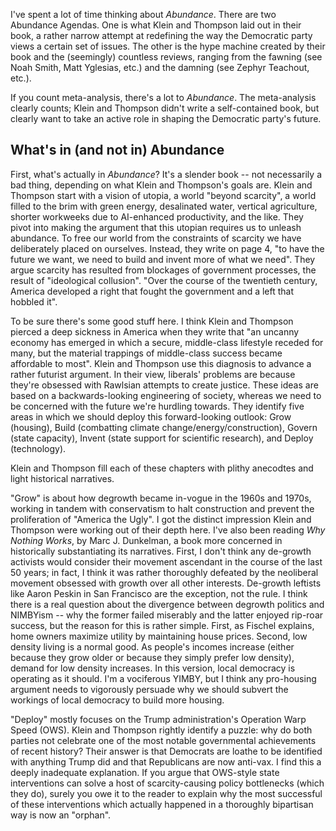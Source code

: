 I've spent a lot of time thinking about *Abundance*. There are two Abundance Agendas. One is what Klein and Thompson laid out in their book, a rather narrow attempt at redefining the way the Democratic party views a certain set of issues. The other is the hype machine created by their book and the (seemingly) countless reviews, ranging from the fawning (see Noah Smith, Matt Yglesias, etc.) and the damning (see Zephyr Teachout, etc.). 

If you count meta-analysis, there's a lot to *Abundance*. The meta-analysis clearly counts; Klein and Thompson didn't write a self-contained book, but clearly want to take an active role in shaping the Democratic party's future. 

## What's in (and not in) Abundance
First, what's actually in *Abundance*? It's a slender book -- not necessarily a bad thing, depending on what Klein and Thompson's goals are. Klein and Thompson start with a vision of utopia, a world "beyond scarcity", a world filled to the brim with green energy, desalinated water, vertical agriculture, shorter workweeks due to AI-enhanced productivity, and the like. They pivot into making the argument that this utopian requires us to unleash abundance. To free our world from the constraints of scarcity we have deliberately placed on ourselves. Instead, they write on page 4, "to have the future we want, we need to build and invent more of what we need". They argue scarcity has resulted from blockages of government processes, the result of "ideological collusion". "Over the course of the twentieth century, America developed a right that fought the government and a left that hobbled it". 

To be sure there's some good stuff here. I think Klein and Thompson pierced a deep sickness in America when they write that "an uncanny economy has emerged in which a secure, middle-class lifestyle receded for many, but the material trappings of middle-class success became affordable to most". Klein and Thompson use this diagnosis to advance a rather futurist argument. In their view, liberals' problems are because they're obsessed with Rawlsian attempts to create justice. These ideas are based on a backwards-looking engineering of society, whereas we need to be concerned with the future we're hurdling towards. They identify five areas in which we should deploy this forward-looking outlook: Grow (housing), Build (combatting climate change/energy/construction), Govern (state capacity), Invent (state support for scientific research), and Deploy (technology).

Klein and Thompson fill each of these chapters with plithy anecodtes and light historical narratives. 

"Grow" is about how degrowth became in-vogue in the 1960s and 1970s, working in tandem with conservatism to halt construction and prevent the proliferation of "America the Ugly". I got the distinct impression Klein and Thompson were working out of their depth here. I've also been reading *Why Nothing Works*, by Marc J. Dunkelman, a book more concerned in historically substantiating its narratives. First, I don't think any de-growth activists would consider their movement ascendant in the course of the last 50 years; in fact, I think it was rather thoroughly defeated by the neoliberal movement obsessed with growth over all other interests. De-growth leftists like Aaron Peskin in San Francisco are the exception, not the rule. I think there is a real question about the divergence between degrowth politics and NIMBYism -- why the former failed miserably and the latter enjoyed rip-roar success, but the reason for this is rather simple. First, as Fischel explains, home owners maximize utility by maintaining house prices. Second, low density living is a normal good. As people's incomes increase (either because they grow older or because they simply prefer low density), demand for low density increases. In this version, local democracy is operating as it should. I'm a vociferous YIMBY, but I think any pro-housing argument needs to vigorously persuade why we should subvert the workings of local democracy to build more housing. 



"Deploy" mostly focuses on the Trump administration's Operation Warp Speed (OWS). Klein and Thompson rightly identify a puzzle: why do both parties not celebrate one of the most notable governmental achievements of recent history? Their answer is that Democrats are loathe to be identified with anything Trump did and that Republicans are now anti-vax. I find this a deeply inadequate explanation. If you argue that OWS-style state interventions can solve a host of scarcity-causing policy bottlenecks (which they do), surely you owe it to the reader to explain why the most successful of these interventions which actually happened in a thoroughly bipartisan way is now an "orphan". 